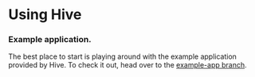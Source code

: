 # Using Hive

### Example application.

The best place to start is playing around with the example application provided by Hive. To check it out, head over to the [example-app branch](https://github.com/r3oath/hive/tree/example-app).